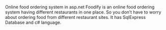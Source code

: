 Online food ordering system in asp.net
Foodify is an online food ordering system having different restaurants in one place. So you don’t have to worry about ordering food from different restaurant sites. 
It has SqlExpress Database and c# language.
